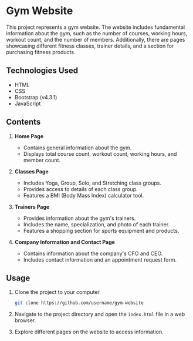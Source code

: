 # Gym Website

This project represents a gym website. The website includes fundamental information about the gym, such as the number of courses, working hours, workout count, and the number of members. Additionally, there are pages showcasing different fitness classes, trainer details, and a section for purchasing fitness products.

## Technologies Used

- HTML
- CSS
- Bootstrap (v4.3.1)
- JavaScript

## Contents

1. **Home Page**
    - Contains general information about the gym.
    - Displays total course count, workout count, working hours, and member count.

2. **Classes Page**
    - Includes Yoga, Group, Solo, and Stretching class groups.
    - Provides access to details of each class group.
    - Features a BMI (Body Mass Index) calculator tool.

3. **Trainers Page**
    - Provides information about the gym's trainers.
    - Includes the name, specialization, and photo of each trainer.
    - Features a shopping section for sports equipment and products.

4. **Company Information and Contact Page**
    - Contains information about the company's CFO and CEO.
    - Includes contact information and an appointment request form.

## Usage

1. Clone the project to your computer.
    ```bash
    git clone https://github.com/username/gym-website
    ```

2. Navigate to the project directory and open the `index.html` file in a web browser.

3. Explore different pages on the website to access information.


